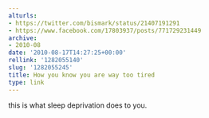 ```yaml
---
alturls:
- https://twitter.com/bismark/status/21407191291
- https://www.facebook.com/17803937/posts/771729231449
archive:
- 2010-08
date: '2010-08-17T14:27:25+00:00'
rellink: '1282055140'
slug: '1282055245'
title: How you know you are way too tired
type: link
---
```


this is what sleep deprivation does to you.

